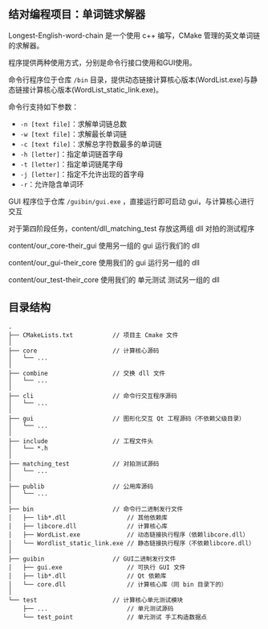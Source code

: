 ## 结对编程项目：单词链求解器

Longest-English-word-chain 是一个使用 c++ 编写，CMake 管理的英文单词链的求解器。

程序提供两种使用方式，分别是命令行接口使用和GUI使用。

命令行程序位于仓库 `/bin` 目录，提供动态链接计算核心版本(WordList.exe)与静态链接计算核心版本(WordList_static_link.exe)。

命令行支持如下参数：

- `-n [text file]`：求解单词链总数
- `-w [text file]`：求解最长单词链
- `-c [text file]`：求解总字符数最多的单词链
- `-h [letter]`：指定单词链首字母
- `-t [letter]`：指定单词链尾字母
- `-j [letter]`：指定不允许出现的首字母
- `-r`：允许隐含单词环

GUI 程序位于仓库 `/guibin/gui.exe` ，直接运行即可启动 gui，与计算核心进行交互

对于第四阶段任务，content/dll_matching_test 存放这两组 dll 对拍的测试程序

content/our_core-their_gui 使用另一组的 gui 运行我们的 dll

content/our_gui-their_core 使用我们的 gui 运行另一组的 dll

content/our_test-their_core 使用我们的 单元测试 测试另一组的 dll

## 目录结构

```plaintext
.
├── CMakeLists.txt           // 项目主 Cmake 文件
│
├── core                     // 计算核心源码
│   └── ...
│
├── combine                  // 交换 dll 文件
│   └── ...
│
├── cli                      // 命令行交互程序源码
│   └── ...
│
├── gui                      // 图形化交互 Qt 工程源码（不依赖父级目录）
│   └── ...
│
├── include                  // 工程文件头
│   └── *.h
│
├── matching_test            // 对拍测试源码
│   └── ...
│
├── publib                   // 公用库源码
│   └── ...
│
├── bin                      // 命令行二进制发行文件
│   ├── lib*.dll                 // 其他依赖库
│   ├── libcore.dll              // 计算核心库
│   ├── WordList.exe             // 动态链接执行程序（依赖libcore.dll）
│   └── Wordlist_static_link.exe // 静态链接执行程序（不依赖libcore.dll）
│
├── guibin                   // GUI二进制发行文件
│   ├── gui.exe                  // 可执行 GUI 文件
│   ├── lib*.dll                 // Qt 依赖库
│   └── core.dll                 // 计算核心库（同 bin 目录下的）
│
└── test                     // 计算核心单元测试模块
    ├── ...                      // 单元测试源码
    └── test_point               // 单元测试 手工构造数据点
  

```